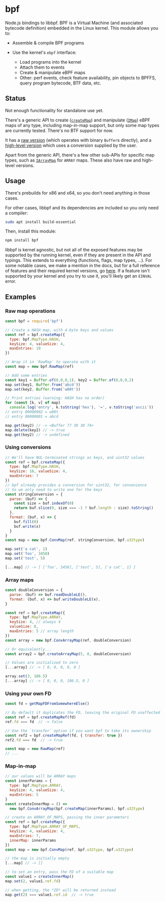 # bpf

Node.js bindings to libbpf. BPF is a Virtual Machine (and associated bytecode definition) embedded in the Linux kernel. This module allows you to:

 - Assemble & compile BPF programs

 - Use the kernel's `ebpf` interface:
   - Load programs into the kernel
   - Attach them to events
   - Create & manipulate eBPF maps
   - Other: perf events, check feature availability, pin objects to BPFFS, query program bytecode, BTF data, etc.

## Status

Not enough functionality for standalone use yet.

There's a generic API to create ([`createMap`][]) and manipulate ([`IMap`][]) eBPF maps of any type, including map-in-map support, but only some map types are currently tested. There's no BTF support for now.

It has a [raw version][`RawMap`] (which operates with binary `Buffer`s directly), and a [high-level version][`ConvMap`] which uses a conversion supplied by the user.

Apart from the generic API, there's a few other sub-APIs for specific map types, such as [`IArrayMap`][] for `ARRAY` maps. These also have raw and high-level versions.

## Usage

There's prebuilds for x86 and x64, so you don't need anything in those cases.

For other cases, libbpf and its dependencies are included so you only need a compiler:

~~~ bash
sudo apt install build-essential
~~~

Then, install this module:

~~~ bash
npm install bpf
~~~

libbpf is kernel agnostic, but not all of the exposed features may be supported by the running kernel, even if they are present in the API and typings. This extends to everything (functions, flags, map types, ...). For some notable cases, we make a mention in the docs, but for a full reference of features and their required kernel versions, go [here](https://github.com/iovisor/bcc/blob/master/docs/kernel-versions.md). If a feature isn't supported by your kernel and you try to use it, you'll likely get an `EINVAL` error.

## Examples

### Raw map operations

~~~ javascript
const bpf = require('bpf')

// Create a HASH map, with 4-byte keys and values
const ref = bpf.createMap({
  type: bpf.MapType.HASH,
  keySize: 4, valueSize: 4,
  maxEntries: 10
})

// Wrap it in `RawMap` to operate with it
const map = new bpf.RawMap(ref)

// Add some entries
const key1 = Buffer.of(0,0,0,1), key2 = Buffer.of(0,0,9,2)
map.set(key1, Buffer.from('abcd'))
map.set(key2, Buffer.from('w00t'))

// Print entries (warning: HASH has no order)
for (const [k, v] of map)
  console.log('entry', k.toString('hex'), '=', v.toString('ascii'))
// entry 00000902 = w00t
// entry 00000001 = abcd

map.get(key2) // -> <Buffer 77 30 30 74>
map.delete(key2) // -> true
map.get(key2) // -> undefined
~~~

### Using conversions

~~~ javascript
// We'll have NUL-terminated strings as keys, and uint32 values
const ref = bpf.createMap({
  type: bpf.MapType.HASH,
  keySize: 16, valueSize: 4,
  maxEntries: 7
})
// bpf already provides a conversion for uint32, for convenience
// So we only need to write one for the keys
const stringConversion = {
  parse: (buf) => {
    const size = buf.indexOf(0)
    return buf.slice(0, size === -1 ? buf.length : size).toString()
  },
  format: (buf, x) => {
    buf.fill(0)
    buf.write(x)
  }
}
const map = new bpf.ConvMap(ref, stringConversion, bpf.u32type)

map.set('a cat', 1)
map.set('foo', 3458)
map.set('test', 5)

[...map] // -> [ ['foo', 3458], ['test', 5], ['a cat', 1] ]
~~~

### Array maps

~~~ javascript
const doubleConversion = {
  parse: (buf) => buf.readDoubleLE(),
  format: (buf, x) => buf.writeDoubleLE(x),
}

const ref = bpf.createMap({
  type: bpf.MapType.ARRAY,
  keySize: 4, // always 4
  valueSize: 8,
  maxEntries: 5 // array length
})
const array = new bpf.ConvArrayMap(ref, doubleConversion)

// Or equivalently...
const array2 = bpf.createArrayMap(5, 8, doubleConversion)

// Values are initialized to zero
[...array] // -> [ 0, 0, 0, 0, 0 ]

array.set(3, 106.5)
[...array] // -> [ 0, 0, 0, 106.5, 0 ]
~~~

### Using your own FD

~~~ javascript
const fd = getMapFDFromSomewhereElse()

// By default it duplicates the FD, leaving the original FD unaffected
const ref = bpf.createMapRef(fd)
ref.fd === fd  // -> false

// Use the `transfer` option if you want bpf to take its ownership
const ref2 = bpf.createMapRef(fd, { transfer: true })
ref2.fd === fd  // -> true

const map = new RawMap(ref)
// ...
~~~

### Map-in-map

~~~ javascript
// our values will be ARRAY maps
const innerParams = {
  type: bpf.MapType.ARRAY,
  keySize: 4, valueSize: 4,
  maxEntries: 5
}
const createInnerMap = () =>
  new bpf.ConvArrayMap(bpf.createMap(innerParams), bpf.u32type)

// create an ARRAY_OF_MAPS, passing the inner parameters
const ref = bpf.createMap({
  type: bpf.MapType.ARRAY_OF_MAPS,
  keySize: 4, valueSize: 4,
  maxEntries: 7,
  innerMap: innerParams
})
const map = new bpf.ConvMap(ref, bpf.u32type, bpf.u32type)

// the map is initially empty
[...map] // -> []

// to set an entry, pass the FD of a suitable map
const value1 = createInnerMap()
map.set(2, value1.ref.fd)

// when getting, the *ID* will be returned instead
map.get(2) === value1.ref.id  // -> true
~~~



[`createMap`]: https://bpf.alba.sh/docs/globals.html#createmap
[`IMap`]: https://bpf.alba.sh/docs/interfaces/imap.html
[`RawMap`]: https://bpf.alba.sh/docs/classes/rawmap.html
[`ConvMap`]: https://bpf.alba.sh/docs/classes/convmap.html
[`TypeConversion`]: https://bpf.alba.sh/docs/interfaces/typeconversion.html
[`IArrayMap`]: https://bpf.alba.sh/docs/interfaces/iarraymap.html
